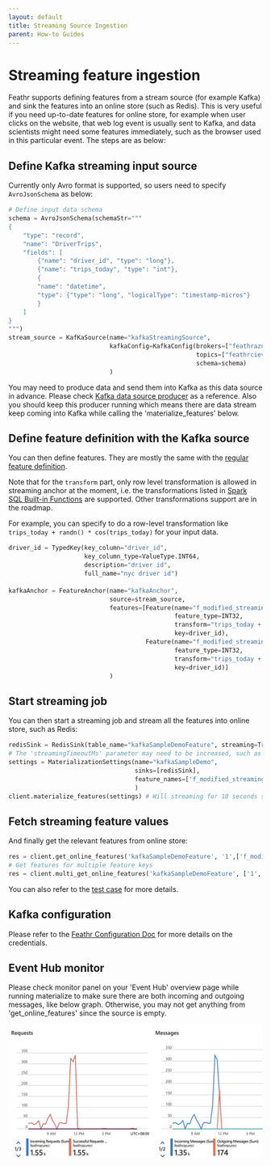 ```yaml
---
layout: default
title: Streaming Source Ingestion
parent: How-to Guides
---
```


# Streaming feature ingestion

Feathr supports defining features from a stream source (for example Kafka) and sink the features into an online store (such as Redis). This is very useful if you need up-to-date features for online store, for example when user clicks on the website, that web log event is usually sent to Kafka, and data scientists might need some features immediately, such as the browser used in this particular event. The steps are as below:

## Define Kafka streaming input source

Currently only Avro format is supported, so users need to specify `AvroJsonSchema` as below:

```python
# Define input data schema
schema = AvroJsonSchema(schemaStr="""
{
    "type": "record",
    "name": "DriverTrips",
    "fields": [
        {"name": "driver_id", "type": "long"},
        {"name": "trips_today", "type": "int"},
        {
        "name": "datetime",
        "type": {"type": "long", "logicalType": "timestamp-micros"}
        }
    ]
}
""")
stream_source = KafKaSource(name="kafkaStreamingSource",
                            kafkaConfig=KafkaConfig(brokers=["feathrazureci.servicebus.windows.net:9093"],
                                                    topics=["feathrcieventhub"],
                                                    schema=schema)
                            )
```

You may need to produce data and send them into Kafka as this data source in advance. Please check [Kafka data source producer](../../feathr_project/test/prep_azure_kafka_test_data.py) as a reference. Also you should keep this producer running which means there are data stream keep coming into Kafka while calling the 'materialize_features' below.

## Define feature definition with the Kafka source

You can then define features. They are mostly the same with the [regular feature definition](../concepts/feature-definition.md).

Note that for the `transform` part, only row level transformation is allowed in streaming anchor at the moment, i.e. the transformations listed in [Spark SQL Built-in Functions](https://spark.apache.org/docs/latest/api/sql/) are supported. Other transformations support are in the roadmap. 

For example, you can specify to do a row-level transformation like `trips_today + randn() * cos(trips_today)` for your input data.

```python
driver_id = TypedKey(key_column="driver_id",
                     key_column_type=ValueType.INT64,
                     description="driver id",
                     full_name="nyc driver id")

kafkaAnchor = FeatureAnchor(name="kafkaAnchor",
                            source=stream_source,
                            features=[Feature(name="f_modified_streaming_count",
                                              feature_type=INT32,
                                              transform="trips_today + 1",
                                              key=driver_id),
                                      Feature(name="f_modified_streaming_count2",
                                              feature_type=INT32,
                                              transform="trips_today + randn() * cos(trips_today)",
                                              key=driver_id)]
                            )

```

## Start streaming job

You can then start a streaming job and stream all the features into online store, such as Redis:

```python
redisSink = RedisSink(table_name="kafkaSampleDemoFeature", streaming=True, streamingTimeoutMs=10000)
# The 'streamingTimeoutMs' parameter may need to be increased, such as 10min or even longer, to make sure some data sources from Kafka was captured.
settings = MaterializationSettings(name="kafkaSampleDemo",
                                   sinks=[redisSink],
                                   feature_names=['f_modified_streaming_count']
                                   )
client.materialize_features(settings) # Will streaming for 10 seconds since streamingTimeoutMs is 10000
```

## Fetch streaming feature values

And finally get the relevant features from online store:

```python
res = client.get_online_features('kafkaSampleDemoFeature', '1',['f_modified_streaming_count'])
# Get features for multiple feature keys
res = client.multi_get_online_features('kafkaSampleDemoFeature', ['1', '2'], ['f_modified_streaming_count'])

```

You can also refer to the [test case](../../feathr_project/test/test_azure_kafka_e2e.py) for more details.

## Kafka configuration

Please refer to the [Feathr Configuration Doc](./feathr-configuration-and-env.md#kafkasasljaasconfig) for more details on the credentials.

## Event Hub monitor

Please check monitor panel on your 'Event Hub' overview page while running materialize to make sure there are both incoming and outgoing messages, like below graph. Otherwise, you may not get anything from 'get_online_features' since the source is empty.

![Kafka Monitor Page](../images/kafka-messages-monitor.png)
